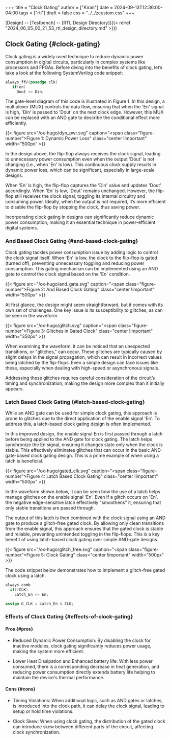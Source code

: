 +++
title = "Clock Gating"
author = ["Kiran"]
date = 2024-09-13T12:36:00-04:00
tags = ["rtl"]
draft = false
css = "../../zcustom.css"
+++

[Design] -- [Testbench] -- [RTL Design Directory]({{< relref "2024_06_05_00_21_53_rtl_design_directory.md" >}})


## Clock Gating {#clock-gating}

Clock gating is a widely used technique to reduce dynamic power consumption in digital circuits, particularly in complex systems like processors and FPGAs. Before diving into the benefits of clock gating, let’s take a look at the following SystemVerilog code snippet:

```verilog
always_ff@(posedge clk)
   if(en)
     Dout <= Din;
```

The gate-level diagram of this code is illustrated in Figure 1. In this design, a multiplexer (MUX) controls the data flow, ensuring that when the 'En' signal is high, 'Din' is passed to 'Dout' on the next clock edge. However, this MUX can be replaced with an AND gate to describe the conditional effect more efficiently.

{{< figure src="/ox-hugo/dyn_pwr.svg" caption="<span class=\"figure-number\">Figure 1: </span>Dynamic Power Loss" class="center !important" width="500px" >}}

In the design above, the flip-flop always receives the clock signal, leading to unnecessary power consumption even when the output 'Dout' is not changing (i.e., when 'En' is low). This continuous clock supply results in dynamic power loss, which can be significant, especially in large-scale designs.

When 'En' is high, the flip-flop captures the 'Din' value and updates 'Dout' accordingly. When 'En' is low, 'Dout' remains unchanged. However, the flip-flop still receives the clock signal, toggling its internal circuitry and consuming power. Ideally, when the output is not required, it’s more efficient to disable the flip-flop by stopping the clock, thus saving power.

Incorporating clock gating in designs can significantly reduce dynamic power consumption, making it an essential technique in power-efficient digital systems.


### And Based Clock Gating {#and-based-clock-gating}

Clock gating tackles power consumption issue by adding logic to control the clock signal itself. When 'En' is low, the clock to the flip-flop is gated (turned off), preventing unnecessary toggling and reducing power consumption. This gating mechanism can be implemented using an AND gate to control the clock signal based on the 'En' condition.

{{< figure src="/ox-hugo/and_gate.svg" caption="<span class=\"figure-number\">Figure 2: </span>And Based Clock Gating" class="center !important" width="500px" >}}

At first glance, the design might seem straightforward, but it comes with its own set of challenges. One key issue is its susceptibility to glitches, as can be seen in the waveform.

{{< figure src="/ox-hugo/glitch.svg" caption="<span class=\"figure-number\">Figure 3: </span>Glitches in Gated Clock" class="center !important" width="350px" >}}

When examining the waveform, it can be noticed that an unexpected transitions, or "glitches," can occur. These glitches are typically caused by slight delays in the signal propagation, which can result in incorrect values being latched by the flip-flops. Even a simple design can face issues like these, especially when dealing with high-speed or asynchronous signals.

Addressing these glitches requires careful consideration of the circuit’s timing and synchronization, making the design more complex than it initially appears.


### Latch Based Clock Gating {#latch-based-clock-gating}

While an AND gate can be used for simple clock gating, this approach is prone to glitches due to the direct application of the enable signal 'En'. To address this, a latch-based clock gating design is often implemented.

In this improved design, the enable signal En is first passed through a latch before being applied to the AND gate for clock gating. The latch helps synchronize the En signal, ensuring it changes state only when the clock is stable. This effectively eliminates glitches that can occur in the basic AND-gate-based clock gating design. This is a prime example of when using a latch is beneficial.

{{< figure src="/ox-hugo/gated_clk.svg" caption="<span class=\"figure-number\">Figure 4: </span>Latch Based Clock Gating" class="center !important" width="500px" >}}

In the waveform shown below, it can be seen how the use of a latch helps manage glitches on the enable signal 'En'. Even if a glitch occurs on 'En', the negative edge-sensitive latch effectively "smoothens" it, ensuring that only stable transitions are passed through.

The output of this latch is then combined with the clock signal using an AND gate to produce a glitch-free gated clock. By allowing only clean transitions from the enable signal, this approach ensures that the gated clock is stable and reliable, preventing unintended toggling in the flip-flops. This is a key benefit of using latch-based clock gating over simple AND-gate designs.

{{< figure src="/ox-hugo/glitch_free.svg" caption="<span class=\"figure-number\">Figure 5: </span>Clock Gating" class="center !important" width="500px" >}}

The code snippet below demonstrates how to implement a glitch-free gated clock using a latch.

```verilog
always_comb
  if(!CLK)
    Latch_En <= En;

assign G_CLK = Latch_En & CLK;
```


### Effects of Clock Gating {#effects-of-clock-gating}


#### Pros {#pros}

-   Reduced Dynamic Power Consumption: By disabling the clock for inactive modules, clock gating significantly reduces power usage, making the system more efficient.

-   Lower Heat Dissipation and Enhanced battery life: With less power consumed, there is a corresponding decrease in heat generation, and reducing power consumption directly extends battery life helping to maintain the device's thermal performance.


#### Cons {#cons}

-   Timing Violations: When additional logic, such as AND gates or latches, is introduced into the clock path, it can delay the clock signal, leading to setup or hold time violations.

-   Clock Skew: When using clock gating, the distribution of the gated clock can introduce skew between different parts of the circuit, affecting clock synchronization.

